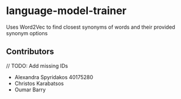 # language-model-trainer
Uses Word2Vec to find closest synonyms of words and their provided synonym options

## Contributors
// TODO: Add missing IDs
- Alexandra Spyridakos 40175280
- Christos Karabatsos
- Oumar Barry
